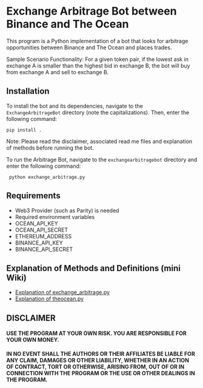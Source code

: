 # Exchange Arbitrage Bot between Binance and The Ocean

This program is a Python implementation of a bot that looks for arbitrage opportunities between Binance and The Ocean and places trades. 

Sample Scenario Functionality:
For a given token pair, if the lowest ask in exchange A is smaller than the highest bid in exchange B, the bot will buy from exchange A and sell to exchange B.

## Installation
To install the bot and its dependencies, navigate to the `ExchangeArbitrageBot` directory (note the capitalizations). Then, enter the following command:
 ```
 pip install .
 ```

Note: Please read the disclaimer, associated read me files and explanation of methods before running the bot.

To run the Arbitrage Bot, navigate to the `exchangearbitragebot` directory and enter the following command:
```
 python exchange_arbitrage.py
```

## Requirements
- Web3 Provider (such as Parity) is needed
- Required environment variables
 - OCEAN_API_KEY
 - OCEAN_API_SECRET
 - ETHEREUM_ADDRESS 
 - BINANCE_API_KEY
 - BINANCE_API_SECRET

## Explanation of Methods and Definitions (mini Wiki)
 - [Explanation of exchange_arbitrage.py](../exchangearbitragebot/exchange_arbitrage_README.md)
 - [Explanation of theocean.py](../exchangearbitragebot/exchanges/theocean_README.md)

## DISCLAIMER
#### USE THE PROGRAM AT YOUR OWN RISK. YOU ARE RESPONSIBLE FOR YOUR OWN MONEY. 
#### IN NO EVENT SHALL THE AUTHORS OR THEIR AFFILIATES BE LIABLE FOR ANY CLAIM, DAMAGES OR OTHER LIABILITY, WHETHER IN AN ACTION OF CONTRACT, TORT OR OTHERWISE, ARISING FROM, OUT OF OR IN CONNECTION WITH THE PROGRAM OR THE USE OR OTHER DEALINGS IN THE PROGRAM.

